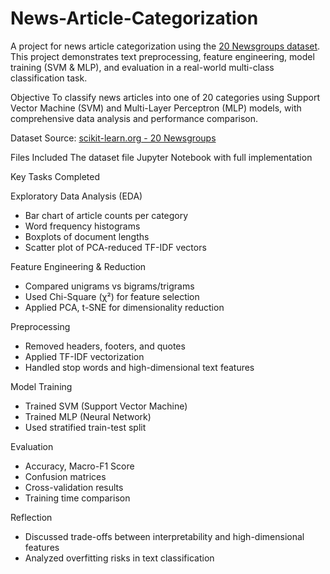 # News-Article-Categorization

A project for news article categorization using the [20 Newsgroups dataset](https://scikit-learn.org/0.19/datasets/twenty_newsgroups.html). This project demonstrates text preprocessing, feature engineering, model training (SVM & MLP), and evaluation in a real-world multi-class classification task.

Objective
To classify news articles into one of 20 categories using Support Vector Machine (SVM) and Multi-Layer Perceptron (MLP) models, with comprehensive data analysis and performance comparison.

Dataset Source: [scikit-learn.org - 20 Newsgroups](https://scikit-learn.org/0.19/datasets/twenty_newsgroups.html)

Files Included
The dataset file
Jupyter Notebook with full implementation 


Key Tasks Completed

Exploratory Data Analysis (EDA)
- Bar chart of article counts per category
- Word frequency histograms
- Boxplots of document lengths
- Scatter plot of PCA-reduced TF-IDF vectors

Feature Engineering & Reduction
- Compared unigrams vs bigrams/trigrams
- Used Chi-Square (χ²) for feature selection
- Applied PCA, t-SNE for dimensionality reduction

Preprocessing
- Removed headers, footers, and quotes
- Applied TF-IDF vectorization
- Handled stop words and high-dimensional text features

Model Training
- Trained SVM (Support Vector Machine)
- Trained MLP (Neural Network)
- Used stratified train-test split

Evaluation
- Accuracy, Macro-F1 Score
- Confusion matrices
- Cross-validation results
- Training time comparison

Reflection
- Discussed trade-offs between interpretability and high-dimensional features
- Analyzed overfitting risks in text classification


